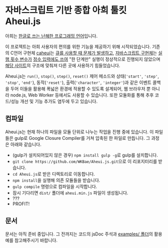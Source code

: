 자바스크립트 기반 종합 아희 툴킷 Aheui.js
=========================================

아희는 [한글로 쓰는 난해한 프로그래밍 언어][aheui]입니다.

이 프로젝트는 아희 사용자의 편의를 위한 기능을 제공하기 위해 시작되었습니다.
기존의 C언어 구현체 [caheui][caheui]는 [큐를 사용할 때 문제가 발생하고](https://www.acmicpc.net/board/view/2827#comment-7875), [자바스크립트 구현체][jsaheui]는 [실행 횟수 변수가](https://github.com/aheui/jsaheui/blob/gh-pages/jsaheui.js#L95) [정수 입력에도 쓰여](https://github.com/aheui/jsaheui/blob/gh-pages/jsaheui.js#L153) "한 단계만" 실행이 정상적으로 진행되지 않았으며 [해당 사이트][webaheui]의 구조에 맞춰져 다른 곳에 사용하기 힘들었습니다.

Aheui.js는 `run()`, `stop()`, `step()`, `reset()` 제어 메소드와 상태(`'start'`, `'step'`, `'stop'`, `'end'`), 동작(`'reset'`), 출력(`'character'`, `'integer'`)과 같은 이벤트 콜백을 두어 이들을 활용해 폭넓은 환경에 적용할 수 있도록 설계되어, 웹 브라우저 뿐 아니라 node.js, Web Worker 등에서도 사용할 수 있습니다. 또한 모듈화를 통해 추후 코드/성능 개선 및 기능 추가도 염두에 두고 있습니다.


컴파일
------

Aheui.js는 현재 하나의 파일을 모듈 단위로 나누는 작업을 진행 중에 있습니다. 이 파일들은 gulp로 Google Closure Compiler를 거쳐 압축된 한 파일로 만듭니다. 그 과정은 아래와 같습니다.

 * (gulp가 설치되어있지 않은 경우) `npm install gulp -g`로 gulp를 설치합니다.
 * `git clone https://github.com/WKBae/Aheui.js.git`으로 이 리포지터리를 받습니다.
 * `cd Aheui.js`로 받은 디렉토리로 이동합니다.
 * `npm install`을 실행해 의존 모듈들을 받습니다.
 * `gulp compile` 명령으로 컴파일을 시작합니다.
 * 잠시 기다리면 `dist/` 폴더에 `aheui.min.js` 파일이 생성됩니다.
 * ???
 * PROFIT!


문서
----

문서는 아직 준비 중입니다. 그 전까지는 코드의 jsDoc 주석과 [examples/ 폴더](https://github.com/WKBae/Aheui.js/tree/master/examples)의 활용 예를 참고해주시기 바랍니다.


[aheui]: https://aheui.github.io/
[caheui]: https://github.com/aheui/caheui
[jsaheui]: https://github.com/aheui/jsaheui
[webaheui]: http://puzzlet.org/doc/aheui/jsaheui_ko.html